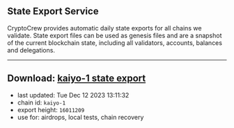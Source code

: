 ## State Export Service
CryptoCrew provides automatic daily state exports for all chains we validate. State export files can be used as genesis files and are a snapshot of the current blockchain state, including all validators, accounts, balances and delegations.

---
**Download: [kaiyo-1 state export](https://dl.ccvalidators.com/SERVICE/kujira/kaiyo-1_export_16011209.json)**
---

- last updated: Tue Dec 12 2023 13:11:32
- chain id: `kaiyo-1`
- export height: `16011209`
- use for: airdrops, local tests, chain recovery
